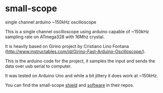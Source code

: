 # small-scope
single channel arduino ~150kHz oscilloscope

This is a single channel oscilloscope using arduino capable of ~150kHz sampling
rate on ATmega328 with 16Mhz crystal.

It is heavily based on Girino project by Cristiano Lino Fontana
(http://www.instructables.com/id/Girino-Fast-Arduino-Oscilloscope/).

This is the arduino code for the project, it samples the input and sends the
data over usb serial to computer.

It was tested on Arduino Uno and while a bit jittery it does work at ~150kHz.

You can find the small-scope [shield](https://github.com/marvin-sinister/small-scope-electronics) and [software](https://github.com/marvin-sinister/small-scope-qt) in their repos.
